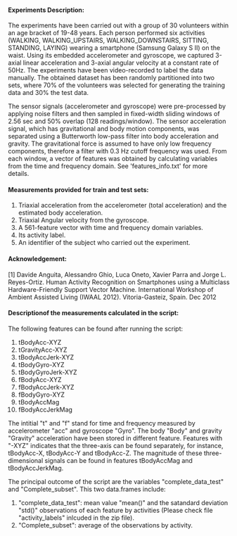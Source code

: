 #### Experiments Description:

The experiments have been carried out with a group of 30 volunteers within an age bracket of 19-48 years. 
Each person performed six activities (WALKING, WALKING_UPSTAIRS, WALKING_DOWNSTAIRS, SITTING, STANDING, LAYING) 
wearing a smartphone (Samsung Galaxy S II) on the waist. Using its embedded accelerometer and gyroscope, 
we captured 3-axial linear acceleration and 3-axial angular velocity at a constant rate of 50Hz. 
The experiments have been video-recorded to label the data manually. The obtained dataset has been randomly
partitioned into two sets, where 70% of the volunteers was selected for generating the training data and 30% 
the test data. 

The sensor signals (accelerometer and gyroscope) were pre-processed by applying noise filters and then sampled 
in fixed-width sliding windows of 2.56 sec and 50% overlap (128 readings/window). The sensor acceleration signal, 
which has gravitational and body motion components, was separated using a Butterworth low-pass filter into body
acceleration and gravity. The gravitational force is assumed to have only low frequency components, therefore
a filter with 0.3 Hz cutoff frequency was used. From each window, a vector of features was obtained by calculating
variables from the time and frequency domain. See 'features_info.txt' for more details. 

#### Measurements provided for train and test sets:

1. Triaxial acceleration from the accelerometer (total acceleration) and the estimated body acceleration.
2. Triaxial Angular velocity from the gyroscope. 
3. A 561-feature vector with time and frequency domain variables. 
4. Its activity label. 
5. An identifier of the subject who carried out the experiment.

#### Acknowledgement:

[1] Davide Anguita, Alessandro Ghio, Luca Oneto, Xavier Parra and Jorge L. Reyes-Ortiz. Human Activity Recognition on Smartphones using a Multiclass Hardware-Friendly Support Vector Machine. International Workshop of Ambient Assisted Living (IWAAL 2012). Vitoria-Gasteiz, Spain. Dec 2012

#### Descriptionof the measurements calculated in the script:

The following features can be found after running the script:

1. tBodyAcc-XYZ            
2. tGravityAcc-XYZ
3. tBodyAccJerk-XYZ
4. tBodyGyro-XYZ
5. tBodyGyroJerk-XYZ
6. fBodyAcc-XYZ
7. fBodyAccJerk-XYZ
8. fBodyGyro-XYZ
9. tBodyAccMag
10. fBodyAccJerkMag

The intitial "t" and "f" stand for time and frequency measured by accelerometer "acc" and gyroscope "Gyro". The body "Body" and gravity "Gravity" acceleration have been stored in different feature. Features with "-XYZ" indicates that the three-axis can be found separately, for instance, tBodyAcc-X, tBodyAcc-Y and tBodyAcc-Z. The magnitude of these three-dimensional signals can be found in features tBodyAccMag and tBodyAccJerkMag. 

The principal outcome of the script are the variables "complete_data_test" and "Complete_subset". This two data.frames include:
1. "complete_data_test": mean value "mean()" and the satandard deviation "std()" observations of each feature by activities (Please check file "activity_labels" inlcuded in the zip file).
2. "Complete_subset": average of the observations by activity.
